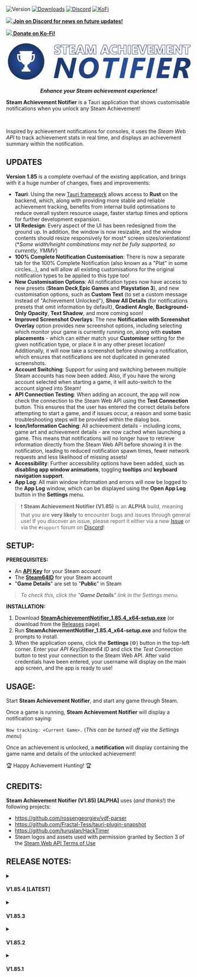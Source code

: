 ![Version](https://img.shields.io/badge/dynamic/json.svg?url=https://github.com/steamachievementnotifier/steamachievementnotifier/raw/alpha/src-tauri/src/updater.json&query=$.version&label=Version&style=flat&color=0F80C1&logo=github)
[![Downloads](https://img.shields.io/github/downloads/SteamAchievementNotifier/SteamAchievementNotifier/total.svg?&label=Downloads&color=46C018&logo=data:image/png;base64,iVBORw0KGgoAAAANSUhEUgAAADAAAAAwCAQAAAD9CzEMAAAAw0lEQVRYhe3TSQ6EIBCFYe7BNRxu5pbTcDRdmegN/t4YWprBoYxJJ/VWLOB9CRTGaDSvhi0KKKCAAgpcLh1oSgANg7TeAQttDqBlAZy0ni+xB7Z6REQAYKHbA3Sh/gqQPuKOWOnDumfN1R8OQW5DRKQrd3T+EIiI37gz509sKBDJ3d8GskTmaQVAQmQnRwRERGEwhUAginMvBozB1b7VA0A9CvwDMPJExjLgHwF8GbDM4voZW7tFi2e6XT7hq/Uaza18AN4mbZC0hY1XAAAAAElFTkSuQmCC)](https://GitHub.com/SteamAchievementNotifier/SteamAchievementNotifier/releases/)
[![Discord](https://img.shields.io/discord/903745038826229762?label=Discord&logo=discord&logoColor=ffffff&color=768bd3)](https://discord.gg/FxCFtpd3eu)
[![KoFi](https://img.shields.io/static/v1?message=Donate&logo=kofi&labelColor=5c5c5c&color=yellow&logoColor=white&label=Ko-Fi)](https://ko-fi.com/steamachievementnotifier)

**[<img src="https://api.iconify.design/akar-icons/discord-fill.svg?color=white"> Join on Discord for news on future updates!](https://discord.gg/FxCFtpd3eu)**

**[<img src="https://uploads-ssl.webflow.com/5c14e387dab576fe667689cf/61e1116779fc0a9bd5bdbcc7_Frame%206.png" width="16px"> Donate on Ko-Fi!](https://ko-fi.com/steamachievementnotifier)**

<p align="center"><img src="./src-tauri/src/img/santextlogo.png"></p>

<p align="center"><b><i>Enhance your Steam achievement experience!</i></b></p>

**Steam Achievement Notifier** is a Tauri application that shows customisable notifications when you unlock any Steam Achievement!

<p align="center"><img src=""></p>

Inspired by achievement notifications for consoles, it uses the *Steam Web API* to track achievement stats in real time, and displays an achievement summary within the notification.

**UPDATES**
-

**Version 1.85** is a complete overhaul of the existing application, and brings with it a huge number of changes, fixes and improvements:

- **Tauri**: Using the new [Tauri framework]("https://github.com/tauri-apps/tauri") allows access to **Rust** on the backend, which, along with providing more stable and reliable achievement tracking, benefits from internal build optimisations to reduce overall system resource usage, faster startup times and options for further development expansion.
- **UI Redesign**: Every aspect of the UI has been redesigned from the ground up. In addition, the window is now resizable, and the window contents should resize responsively for most* screen sizes/orientations! (**Some width/height combinations may not be fully supported, so currently, YMMV*)
- **100% Complete Notification Customisation**: There is now a separate tab for the 100% Complete Notification (also known as a "Plat" in some circles...), and will allow all existing customisations for the original notification types to be applied to this type too!
- **New Customisation Options**: All notification types now have access to new presets (**Steam Deck**,**Epic Games** and **Playstation 3**), and new customisation options, such as **Custom Text** (to set a custom message instead of "Achievement Unlocked"), **Show All Details** (for notifications presets that omit information by default), **Gradient Angle**, **Background-Only Opacity**, **Text Shadow**, and more coming soon!
- **Improved Screenshot Overlays**: The new **Notification with Screenshot Overlay** option provides new screenshot options, including selecting which monitor your game is currently running on, along with **custom placements** - which can either match your **Customiser** setting for the given notification type, or place it in any other preset location! Additionally, it will now take a screenshot before showing a notification, which ensures that notifications are not duplicated in generated screenshots.
- **Account Switching**: Support for using and switching between multiple Steam accounts has now been added. Also, if you have the wrong account selected when starting a game, it will auto-switch to the account signed into Steam!
- **API Connection Testing**: When adding an account, the app will now check the connection to the Steam Web API using the **Test Connection** button. This ensures that the user has entered the correct details before attempting to start a game, and if issues occur, a reason and some basic troubleshooting steps will be provided within the dialog box.
- **Icon/Information Caching**: All achievement details - including icons, game art and achievement details - are now cached when launching a game. This means that notifications will no longer have to retrieve information directly from the Steam Web API before showing it in the notification, leading to reduced notification spawn times, fewer network requests and less likelihood of missing assets!
- **Accessibility**: Further accessibility options have been added, such as **disabling app window animations**, toggling **tooltips** and **keyboard navigation support**.
- **App Log**: All main window information and errors will now be logged to the **App Log** window, which can be displayed using the **Open App Log** button in the **Settings** menu.

> ❗ **Steam Achievement Notifier (V1.85)** is an **ALPHA** build, meaning that you are **very likely** to encounter bugs and issues through general use! If you discover an issue, please report it either via a new [Issue]("https://github.com/SteamAchievementNotifier/SteamAchievementNotifier/issues") or via the `#support` forum on [Discord]("https://discord.gg/FxCFtpd3eu")!

**SETUP:**
-

**PREREQUISITES:**
- An **[API Key](https://steamcommunity.com/login/home/?goto=%2Fdev%2Fapikey)** for your Steam account
- The **[Steam64ID](https://steamid.io/lookup)** for your Steam account
- "**Game Details**" are set to "**Public**" in Steam
> *To check this, click the "**Game Details**" link in the Settings menu.*

**INSTALLATION:**
1. Download **[SteamAchievementNotifier_1.85.4_x64-setup.exe](https://github.com/SteamAchievementNotifier/SteamAchievementNotifier/releases/download/1.85/SteamAchievementNotifier_1.85.4_x64-setup.exe)** (or download from the [Releases](https://github.com/SteamAchievementNotifier/SteamAchievementNotifier/releases) page).
2. Run **SteamAchievementNotifier_1.85.4_x64-setup.exe** and follow the prompts to install.
3. When the application opens, click the **Settings** (⚙) button in the top-left corner. Enter your _API Key_/_Steam64 ID_ and click the _Test Connection_ button to test your connection to the Steam Web API. After valid credentials have been entered, your username will display on the main app screen, and the app is ready to use!

**USAGE:**
-

Start **Steam Achievement Notifier**, and start any game through Steam.

Once a game is running, **Steam Achievement Notifier** will display a notification saying:

`Now tracking: <Current Game>.`
(*This can be turned off via the Settings menu*)

Once an achievement is unlocked, a **notification** will display containing the game name and details of the unlocked achievement!
  
🏆 Happy Achievement Hunting! 🏆

**CREDITS**:
-

**Steam Achievement Notifier (V1.85) [ALPHA]** uses (*and thanks!*) the following projects:

- https://github.com/rossengeorgiev/vdf-parser
- https://github.com/Fractal-Tess/tauri-plugin-snapshot
- https://github.com/turuslan/HackTimer
- Steam logos and assets used with permission granted by Section 3 of the [Steam Web API Terms of Use](https://steamcommunity.com/dev/apiterms)

**RELEASE NOTES**:
-

<details>
<summary>
    <h4>V1.85.4 [LATEST]</h4>
</summary>

<h4><u>Bug Fixes:</u></h4>

- Fixed an issue where screenshots generated using the **Screenshot with Notification Overlay** option would be rendered at an incorrect resolution if Windows scaling was set to anything higher than 100%.
- Fixed an issue where the notification overlay would be rendered at a smaller size when using the **Screenshot with Notification Overlay** option.
- Fixed an issue where percentages would not be displayed in screenshots generated using the **Screenshot with Notification Overlay** option.
- Added further checks for instances where tracking games with an invalid API response (such as games with no achievements or non-Steam games) would cause the application to stop working.
- Updated the installer's `webviewInstallMode` to `offlineInstaller` to handle cases where the application could be installed without having a valid **Webview2** installation, causing the application to crash immediately if the user has previously manually uninstalled Microsoft Edge.
- Added [Debug build](https://github.com/SteamAchievementNotifier/SteamAchievementNotifier/releases/download/1.85/SteamAchievementNotifier_1.85.4_x64_DEBUG.exe) to allow for further investigation into startup crashes before in-app logging is initialised.

_In order to see error output to the Console when running the Debug build, please do the following:_
> - Uninstall any previously installed versions of the application.
> - Run the Debug build setup EXE and install.
> - Open Command Prompt, paste the following command and press Enter:
`%localappdata%\SteamAchievementNotifier\SteamAchievementNotifier.exe`
> - Any startup errors will then be logged to the Command Prompt window.
</details>

<details>
<summary>
    <h4>V1.85.3</h4>
</summary>

<h4><u>Updates:</u></h4>

- Added multiple extra API checks when a game's `.bin` file is updated in order to minimise the risk that an achievement unlock will be missed if the API is not updated before the check occurs.
- Updated logos to SVG format.
- Prevented further achievement tracking for games with 100% completion, and added a <span style="color:gold">gold</span> colour to the game's name in the **Game Display** box to indicate all achievements have been earned.
- Added header/sidebar images and EXE logo to installer.

<h4><u>Bug Fixes:</u></h4>

- Fixed an issue where the screenshot background window could take focus from the game when the **Screenshot with Notification Overlay** option was enabled.
- Fixed an issue where the application would stop tracking stats after launching a game with no achievements.
- Fixed an issue where continuous notifications would spawn after launching a game that was previously completed.
- Fixed an issue where the **Use Game Icon** Customiser option did not function correctly.
- Fixed an issue where percentages for the **Epic Games** preset did not show the actual value.
- Fixed an issue where the **Game Display** box would sometimes retain the previous game name instead of resetting back to the "No Game Detected" text after closing a game.
- Set the `window-state` plugin to only read the `SIZE` and `POSITION` properties of the main window on launch, which prevents an issue where a previously maximised window would stay stuck in a maximised state upon each subsequent launch of the application.
</details>

<details>
<summary>
    <h4>V1.85.2</h4>
</summary>

<h4><u>Bug Fixes:</u></h4>

- Fixed an issue where the application would not function correctly if the user chose to install anywhere other than the default location.
- Fixed an issue where the **Start Minimised** option did not function correctly.
- Fixed an issue where a Powershell console window would appear when the **Steam In-Game Screenshot** option was selected.
- Removed continuous logging to `rust.log` when Steam is not running.
</details>

<details>
<summary>
    <h4>V1.85.1</h4>
</summary>

<h4><u>Bug Fixes:</u></h4>

- Fixed an issue where the application would not function correctly after autostarting when using the **Start with Windows** option
- Fixed an issue where notifications would steal focus when the main window was closed to the system tray
- Fixed an issue where the **100% notification** would spawn multiple times after completing a game.
- Fixed an issue where screenshots taken using the **Screenshot with Notification Overlay** option could not create a screenshot folder due to invalid characters in the game name.
- Fixed an issue where the volume set using the **Volume slider** would not be reflected in spawned notifications.
- Fixed an issue where **Roundness** values for spawned notifications would not be properly applied. 
- Updated the **Version** string in **Settings** to reflect the current app's semantic version number and updated associated translations.
- Added `rust.log` file to log info, errors and panics from Rust process throughout the application's lifecycle.
- Fixed typos in `README.md`.
</details>
